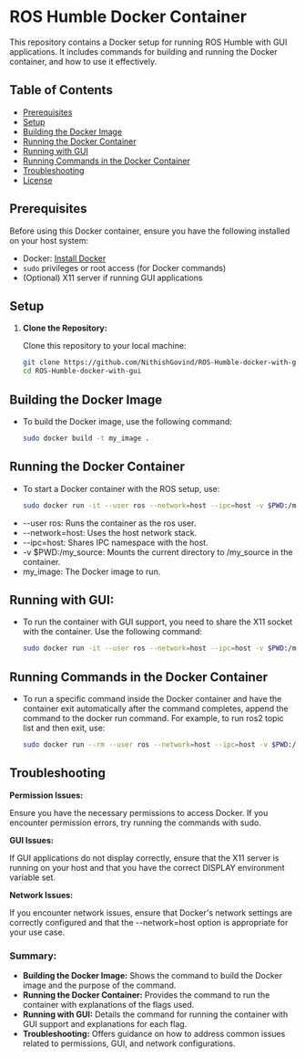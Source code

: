 # ROS Humble Docker Container

This repository contains a Docker setup for running ROS Humble with GUI applications. It includes commands for building and running the Docker container, and how to use it effectively.

## Table of Contents

- [Prerequisites](#prerequisites)
- [Setup](#setup)
- [Building the Docker Image](#building-the-docker-image)
- [Running the Docker Container](#running-the-docker-container)
- [Running with GUI](#running-with-gui)
- [Running Commands in the Docker Container](#running-commands-in-the-docker-container)
- [Troubleshooting](#troubleshooting)
- [License](#license)

## Prerequisites

Before using this Docker container, ensure you have the following installed on your host system:

- Docker: [Install Docker](https://docs.docker.com/get-docker/)
- `sudo` privileges or root access (for Docker commands)
- (Optional) X11 server if running GUI applications

## Setup

1. **Clone the Repository:**

   Clone this repository to your local machine:
   ```sh
   git clone https://github.com/NithishGovind/ROS-Humble-docker-with-gui.git
   cd ROS-Humble-docker-with-gui

## Building the Docker Image

- To build the Docker image, use the following command:
    ```sh
    sudo docker build -t my_image .

## Running the Docker Container

- To start a Docker container with the ROS setup, use:
    ```sh 
    sudo docker run -it --user ros --network=host --ipc=host -v $PWD:/my_source my_image

- --user ros: Runs the container as the ros user.
- --network=host: Uses the host network stack.
- --ipc=host: Shares IPC namespace with the host.
- -v $PWD:/my_source: Mounts the current directory to /my_source in the container.
- my_image: The Docker image to run.

## Running with GUI:

- To run the container with GUI support, you need to share the X11 socket with the container. Use the following command:
    ```sh 
    sudo docker run -it --user ros --network=host --ipc=host -v $PWD:/my_source -v /tmp/.X11-unix:/tmp/.X11-unix:rw --env=DISPLAY my_image ros2 topic list


## Running Commands in the Docker Container

- To run a specific command inside the Docker container and have the container exit automatically after the command completes, append the command to the docker run command. For example, to run ros2 topic list and then exit, use:
    ```sh
    sudo docker run --rm --user ros --network=host --ipc=host -v $PWD:/my_source my_image ros2 topic list


## Troubleshooting
**Permission Issues:**

Ensure you have the necessary permissions to access Docker. If you encounter permission errors, try running the commands with sudo.

**GUI Issues:**

If GUI applications do not display correctly, ensure that the X11 server is running on your host and that you have the correct DISPLAY environment variable set.

**Network Issues:**

If you encounter network issues, ensure that Docker's network settings are correctly configured and that the --network=host option is appropriate for your use case.


### Summary:
- **Building the Docker Image:** Shows the command to build the Docker image and the purpose of the command.
- **Running the Docker Container:** Provides the command to run the container with explanations of the flags used.
- **Running with GUI:** Details the command for running the container with GUI support and explanations for each flag.
- **Troubleshooting:** Offers guidance on how to address common issues related to permissions, GUI, and network configurations.

